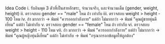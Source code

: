 Idea Code
i. รับอินพุต 3 ตัวที่เป็นสายอักขระ, จำนวนจริง, และจำนวนเต็ม (gender, weight, height)
ii. ตรวจสอบ gender == "male" ไหม
    ถ้า เท่ากับ
iii. ตรวจสอบ weight > height - 100 ไหม
iv. ถ้า มากกว่า -> พิมพ์ "ควรออกกำลังกาย"
    แต่ถ้า ไม่มากกว่า -> พิมพ์ "คุณผู้ชายหุ่นดีเยี่ยม"
    แต่ถ้า ไม่เท่ากับ
v. ตรวจสอบ gender == "female" ไหม
    ถ้า เท่ากับ
vi. ตรวจสอบ weight > height - 110 ไหม
vii. ถ้า มากกว่า -> พิมพ์ "ควรออกกำลังกาย"
    แต่ถ้า ไม่มากกว่า -> พิมพ์ "คุณผู้หญิงหุ่นดีเยี่ยม"
    แต่ถ้า ไม่เท่ากับ -> พิมพ์ "กรุณากรอกข้อมูลให้ถูกต้อง"
